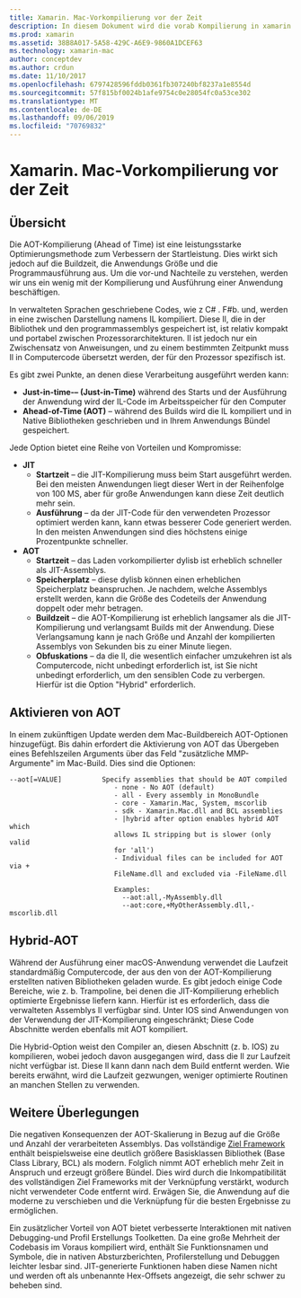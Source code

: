 ```yaml
---
title: Xamarin. Mac-Vorkompilierung vor der Zeit
description: In diesem Dokument wird die vorab Kompilierung in xamarin. Mac beschrieben. Es vergleicht die AOT-Kompilierung mit der JIT-Kompilierung, erläutert, wie AOT aktiviert wird, und zeigt einen Einblick in Hybrid-AOT.
ms.prod: xamarin
ms.assetid: 38B8A017-5A58-429C-A6E9-9860A1DCEF63
ms.technology: xamarin-mac
author: conceptdev
ms.author: crdun
ms.date: 11/10/2017
ms.openlocfilehash: 6797428596fddb0361fb307240bf8237a1e8554d
ms.sourcegitcommit: 57f815bf0024b1afe9754c0e28054fc0a53ce302
ms.translationtype: MT
ms.contentlocale: de-DE
ms.lasthandoff: 09/06/2019
ms.locfileid: "70769832"
---
```

# <a name="xamarinmac-ahead-of-time-compilation"></a>Xamarin. Mac-Vorkompilierung vor der Zeit

## <a name="overview"></a>Übersicht

Die AOT-Kompilierung (Ahead of Time) ist eine leistungsstarke Optimierungsmethode zum Verbessern der Startleistung. Dies wirkt sich jedoch auf die Buildzeit, die Anwendungs Größe und die Programmausführung aus. Um die vor-und Nachteile zu verstehen, werden wir uns ein wenig mit der Kompilierung und Ausführung einer Anwendung beschäftigen.

In verwalteten Sprachen geschriebene Codes, wie z C# . F#b. und, werden in eine zwischen Darstellung namens IL kompiliert. Diese Il, die in der Bibliothek und den programmassemblys gespeichert ist, ist relativ kompakt und portabel zwischen Prozessorarchitekturen. Il ist jedoch nur ein Zwischensatz von Anweisungen, und zu einem bestimmten Zeitpunkt muss Il in Computercode übersetzt werden, der für den Prozessor spezifisch ist.

Es gibt zwei Punkte, an denen diese Verarbeitung ausgeführt werden kann:

- **Just-in-time-– (Just-in-Time)** während des Starts und der Ausführung der Anwendung wird der IL-Code im Arbeitsspeicher für den Computer
- **Ahead-of-Time (AOT)** – während des Builds wird die IL kompiliert und in Native Bibliotheken geschrieben und in Ihrem Anwendungs Bündel gespeichert.

Jede Option bietet eine Reihe von Vorteilen und Kompromisse:

- **JIT**
  - **Startzeit** – die JIT-Kompilierung muss beim Start ausgeführt werden. Bei den meisten Anwendungen liegt dieser Wert in der Reihenfolge von 100 MS, aber für große Anwendungen kann diese Zeit deutlich mehr sein.
  - **Ausführung** – da der JIT-Code für den verwendeten Prozessor optimiert werden kann, kann etwas besserer Code generiert werden. In den meisten Anwendungen sind dies höchstens einige Prozentpunkte schneller.
- **AOT**
  - **Startzeit** – das Laden vorkompilierter dylisb ist erheblich schneller als JIT-Assemblys.
  - **Speicherplatz** – diese dylisb können einen erheblichen Speicherplatz beanspruchen. Je nachdem, welche Assemblys erstellt werden, kann die Größe des Codeteils der Anwendung doppelt oder mehr betragen.
  - **Buildzeit** – die AOT-Kompilierung ist erheblich langsamer als die JIT-Kompilierung und verlangsamt Builds mit der Anwendung. Diese Verlangsamung kann je nach Größe und Anzahl der kompilierten Assemblys von Sekunden bis zu einer Minute liegen.
  - **Obfuskations** – da die Il, die wesentlich einfacher umzukehren ist als Computercode, nicht unbedingt erforderlich ist, ist Sie nicht unbedingt erforderlich, um den sensiblen Code zu verbergen. Hierfür ist die Option "Hybrid" erforderlich.

## <a name="enabling-aot"></a>Aktivieren von AOT

In einem zukünftigen Update werden dem Mac-Buildbereich AOT-Optionen hinzugefügt. Bis dahin erfordert die Aktivierung von AOT das Übergeben eines Befehlszeilen Arguments über das Feld "zusätzliche MMP-Argumente" im Mac-Build. Dies sind die Optionen:

```
--aot[=VALUE]          Specify assemblies that should be AOT compiled
                          - none - No AOT (default)
                          - all - Every assembly in MonoBundle
                          - core - Xamarin.Mac, System, mscorlib
                          - sdk - Xamarin.Mac.dll and BCL assemblies
                          - |hybrid after option enables hybrid AOT which
                          allows IL stripping but is slower (only valid
                          for 'all')
                          - Individual files can be included for AOT via +
                          FileName.dll and excluded via -FileName.dll

                          Examples:
                            --aot:all,-MyAssembly.dll
                            --aot:core,+MyOtherAssembly.dll,-mscorlib.dll
```

## <a name="hybrid-aot"></a>Hybrid-AOT

Während der Ausführung einer macOS-Anwendung verwendet die Laufzeit standardmäßig Computercode, der aus den von der AOT-Kompilierung erstellten nativen Bibliotheken geladen wurde. Es gibt jedoch einige Code Bereiche, wie z. b. Trampoline, bei denen die JIT-Kompilierung erheblich optimierte Ergebnisse liefern kann. Hierfür ist es erforderlich, dass die verwalteten Assemblys Il verfügbar sind. Unter IOS sind Anwendungen von der Verwendung der JIT-Kompilierung eingeschränkt; Diese Code Abschnitte werden ebenfalls mit AOT kompiliert.

Die Hybrid-Option weist den Compiler an, diesen Abschnitt (z. b. IOS) zu kompilieren, wobei jedoch davon ausgegangen wird, dass die Il zur Laufzeit nicht verfügbar ist. Diese Il kann dann nach dem Build entfernt werden. Wie bereits erwähnt, wird die Laufzeit gezwungen, weniger optimierte Routinen an manchen Stellen zu verwenden.

## <a name="further-considerations"></a>Weitere Überlegungen

Die negativen Konsequenzen der AOT-Skalierung in Bezug auf die Größe und Anzahl der verarbeiteten Assemblys. Das vollständige [Ziel Framework](~/mac/platform/target-framework.md) enthält beispielsweise eine deutlich größere Basisklassen Bibliothek (Base Class Library, BCL) als modern. Folglich nimmt AOT erheblich mehr Zeit in Anspruch und erzeugt größere Bündel. Dies wird durch die Inkompatibilität des vollständigen Ziel Frameworks mit der Verknüpfung verstärkt, wodurch nicht verwendeter Code entfernt wird. Erwägen Sie, die Anwendung auf die moderne zu verschieben und die Verknüpfung für die besten Ergebnisse zu ermöglichen.

Ein zusätzlicher Vorteil von AOT bietet verbesserte Interaktionen mit nativen Debugging-und Profil Erstellungs Toolketten. Da eine große Mehrheit der Codebasis im Voraus kompiliert wird, enthält Sie Funktionsnamen und Symbole, die in nativen Absturzberichten, Profilerstellung und Debuggen leichter lesbar sind. JIT-generierte Funktionen haben diese Namen nicht und werden oft als unbenannte Hex-Offsets angezeigt, die sehr schwer zu beheben sind.
